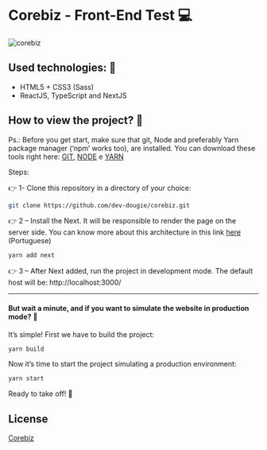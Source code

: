 # Corebiz - Front-End Test 💻

![corebiz](https://user-images.githubusercontent.com/61589484/116228402-9f1f6800-a72b-11eb-812a-c1c1ef124a41.jpg)


## Used technologies: 🔧
<ul>
  <li>HTML5 + CSS3 (Sass)</li>
  <li>ReactJS, TypeScript and NextJS</li>
</ul>

## How to view the project? 👀

Ps.: Before you get start, make sure that git, Node and preferably Yarn package manager (‘npm’ works too), are installed. You can download these tools right here: [GIT](https://git-scm.com/), [NODE](https://nodejs.org/en/) e [YARN](https://yarnpkg.com/cli/install)

Steps:

👉 1- Clone this repository in a directory of your choice:
```bash
git clone https://github.com/dev-dougie/corebiz.git
```

👉 2 – Install the Next. It will be responsible to render the page on the server side. You can know more about this architecture in this link [here](https://medium.com/techbloghotmart/o-que-%C3%A9-server-side-rendering-e-como-usar-na-pr%C3%A1tica-a840d76a6dca) (Portuguese)
```bash
yarn add next
```
👉 3 – After Next added, run the project in development mode. The default host will be: http://localhost:3000/

<hr/>

<h4> But wait a minute, and if you want to simulate the website in production mode? 🤔 </h4>

It’s simple! First we have to build the project:
```bash
yarn build
```
Now it’s time to start the project simulating a production environment:
```bash
yarn start
```
Ready to take off! 🚀

## License
[Corebiz](https://www.corebiz.ag/pt/)


